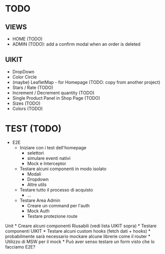 # TODO

## VIEWS

* HOME (TODO)
* ADMIN (TODO): add a confirm modal when an order is deleted 

## UIKIT

* DropDown
* Color Circle
* (maybe) LeafletMap - for Homepage (TODO: copy from another project) 
* Stars / Rate (TODO)
* Increment / Decrement quantity (TODO)
* Single Product Panel in Shop Page (TODO)
* Sizes (TODO)
* Colors (TODO)


# TEST (TODO)

* E2E
  * Iniziare con i test dell'homepage
    * selettori
    * simulare eventi nativi
    * Mock e Interceptor
  * Testare alcuni componenti in modo isolato
    * Modali
    * Dropdown
    * Altre utils
  * Testare tutto il processo di acquisto
    * ...
  * Testare Area Admin
    * Creare un command per l'auth
    * Mock Auth
    * Testare protezione route
    

Unit
    * Creare alcuni componenti Riusabili (vedi lista UIKIT sopra)
    * Testare componenti UIKIT
    * Testare alcuni custom hooks (fetch dati + hooks)
        * probabilmente sarà necessario mockare alcune librerie come il router
        * Utilizzo di MSW per il mock
    * Può aver senso testare un form visto che lo facciamo E2E?
    
    
